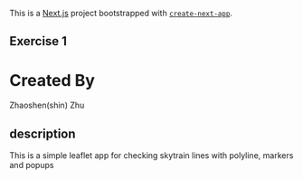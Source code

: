 This is a [Next.js](https://nextjs.org/) project bootstrapped with [`create-next-app`](https://github.com/vercel/next.js/tree/canary/packages/create-next-app).

## Exercise 1



# Created By
Zhaoshen(shin) Zhu


## description
This is a simple leaflet app for checking skytrain lines with polyline, markers and popups



